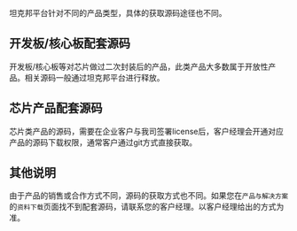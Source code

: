 
坦克邦平台针对不同的产品类型，具体的获取源码途径也不同。


## 开发板/核心板配套源码

开发板/核心板等对芯片做过二次封装后的产品，此类产品大多数属于开放性产品。相关源码一般通过坦克邦平台进行释放。


## 芯片产品配套源码

芯片类产品的源码，需要在企业客户与我司签署license后，客户经理会开通对应产品的源码下载权限，通常客户通过git方式直接获取。

## 其他说明

由于产品的销售或合作方式不同，源码的获取方式也不同。如果您在`产品与解决方案`的`资料下载`页面找不到配套源码，请联系您的客户经理。以客户经理给出的方式为准。

